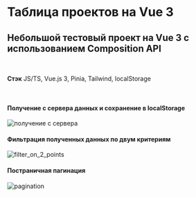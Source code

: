 # Таблица проектов на Vue 3 

<h2>Небольшой тестовый проект на Vue 3 с использованием Composition API</h2>
<br/>
<p><strong>Стэк</strong> JS/TS, Vue.js 3, Pinia, Tailwind, localStorage</p>
<br/>

<h4>Получение с сервера данных и сохранение в localStorage</h4>

![получение с сервера](https://github.com/ReliableMan/AdPro/assets/93074634/941c1a9f-50f8-47a3-b383-d8a81f7e25fd)
<br/>

<h4>Фильтрация полученных данных по двум критериям</h4>

![filter_on_2_points](https://github.com/ReliableMan/AdPro/assets/93074634/fe1d4024-4493-4a4a-b67e-dd9088c8527c)
<br/>

<h4>Постраничная пагинация</h4>

![pagination](https://github.com/ReliableMan/AdPro/assets/93074634/9a69df86-14f3-4be2-90c3-56f2252b6015)
<br/>
